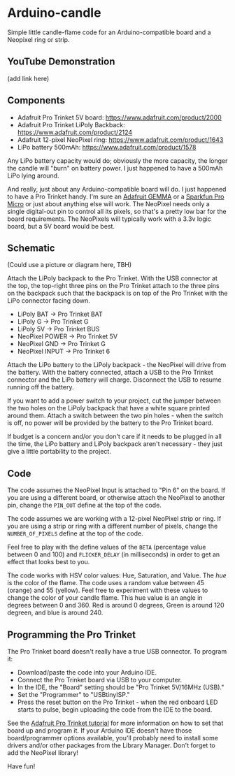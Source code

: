 # Arduino-candle

Simple little candle-flame code for an Arduino-compatible board and a Neopixel ring or strip.

## YouTube Demonstration

(add link here)

## Components

* Adafruit Pro Trinket 5V board: https://www.adafruit.com/product/2000
* Adafruit Pro Trinket LiPoly Backback: https://www.adafruit.com/product/2124
* Adafruit 12-pixel NeoPixel ring: https://www.adafruit.com/product/1643
* LiPo battery 500mAh: https://www.adafruit.com/product/1578

Any LiPo battery capacity would do; obviously the more capacity, the longer the candle will "burn" on battery power. I just happened to have a 500mAh LiPo lying around.

And really, just about any Arduino-compatible board will do. I just happened to have a Pro Trinket handy. I'm sure an [Adafruit GEMMA](https://www.adafruit.com/product/3501) or a [Sparkfun Pro Micro](https://www.sparkfun.com/products/12640) or just about anything else will work. The NeoPixel needs only a single digital-out pin to control all its pixels, so that's a pretty low bar for the board requirements. The NeoPixels will typically work with a 3.3v logic board, but a 5V board would be best.

## Schematic

(Could use a picture or diagram here, TBH)

Attach the LiPoly backpack to the Pro Trinket. With the USB connector at the top, the top-right three pins on the Pro Trinket attach to the three pins on the backpack such that the backpack is on top of the Pro Trinket with the LiPo connector facing down.

* LiPoly BAT -> Pro Trinket BAT
* LiPoly G -> Pro Trinket G
* LiPoly 5V -> Pro Trinket BUS
* NeoPixel POWER -> Pro Trinket 5V
* NeoPixel GND -> Pro Trinket G
* NeoPixel INPUT -> Pro Trinket 6

Attach the LiPo battery to the LiPoly backpack - the NeoPixel will drive from the battery. With the battery connected, attach a USB to the Pro Trinket connector and the LiPo battery will charge. Disconnect the USB to resume running off the battery.

If you want to add a power switch to your project, cut the jumper between the two holes on the LiPoly backpack that have a white square printed around them. Attach a switch between the two pin holes - when the switch is off, no power will be provided by the battery to the Pro Trinket board.

If budget is a concern and/or you don't care if it needs to be plugged in all the time, the LiPo battery and LiPoly backpack aren't necessary - they just give a little portability to the project.

## Code

The code assumes the NeoPixel Input is attached to "Pin 6" on the board. If you are using a different board, or otherwise attach the NeoPixel to another pin, change the `PIN_OUT` define at the top of the code.

The code assumes we are working with a 12-pixel NeoPixel strip or ring. If you are using a strip or ring with a different number of pixels, change the `NUMBER_OF_PIXELS` define at the top of the code.

Feel free to play with the define values of the `BETA` (percentage value between 0 and 100) and `FLICKER_DELAY` (in milliseconds) in order to get an effect that looks best to you.

The code works with HSV color values: Hue, Saturation, and Value. The _hue_ is the color of the flame. The code uses a random value between 45 (orange) and 55 (yellow). Feel free to experiment with these values to change the color of your candle flame. This hue value is an angle in degrees between 0 and 360. Red is around 0 degrees, Green is around 120 degreen, and blue is around 240.

## Programming the Pro Trinket

The Pro Trinket board doesn't really have a true USB connector. To program it:

* Download/paste the code into your Arduino IDE.
* Connect the Pro Trinket board via USB to your computer.
* In the IDE, the "Board" setting should be "Pro Trinket 5V/16MHz (USB)."
* Set the "Programmer" to "USBtinyISP."
* Press the reset button on the Pro Trinket - when the red onboard LED starts to pulse, begin uploading the code from the IDE to the board.

See the [Adafruit Pro Trinket tutorial](https://learn.adafruit.com/introducing-pro-trinket) for more information on how to set that board up and program it. If your Arduino IDE doesn't have those board/programmer options available, you'll probably need to install some drivers and/or other packages from the Library Manager. Don't forget to add the NeoPixel library!

Have fun!

